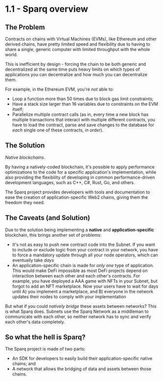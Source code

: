 # 1.1 - Sparq overview

## The Problem

Contracts on chains with Virtual Machines (EVMs), like Ethereum and other derived chains, have pretty limited speed and flexibility due to having to share a single, generic computer with limited throughput with the whole world.

This is inefficient by design - forcing the chain to be both generic and decentralized at the same time puts heavy limits on which types of applications you can decentralize and how much you can decentralize them.

For example, in the Ethereum EVM, you're *not* able to:

* Loop a function more than 50 times due to block gas limit constraints;
* Have a stack size larger than 16 variables due to constraints on the EVM itself;
* Parallelize multiple contract calls (as in, every time a new block has multiple transactions that interact with multiple different contracts, you have to load the contract, parse and save changes to the database for *each* single one of these contracts, *in order*).

## The Solution

*Native blockchains*.

By having a natively-coded blockchain, it's possible to apply performance optimizations to the code for a specific application's implementation, while also providing the flexibility of developing in common performance-driven development languages, such as C++, C#, Rust, Go, and others.

The Sparq project provides developers with tools and documentation to ease the creation of application-specific Web2 chains, giving them the freedom they need.

## The Caveats (and Solution)

Due to the solution being implementing a **native** and **application-specific** blockchain, this brings another set of problems:

* It's not as easy to push new contract code into the Subnet. If you want to include or exclude logic from your contract in your network, you have to force a mandatory update through all your node operators, which can eventually take *days*
* An application-specific chain is made for *only one* type of application. This would make DeFi impossible as most DeFi projects depend on interaction between each other and each other's contracts. For example, you have deployed a AAA game with NFTs in your Subnet, but forgot to add an NFT marketplace. Now your users have to wait for days until A) you implement a marketplace, and B) everyone in the network updates their nodes to comply with your implementation

But what if you could *natively bridge* these assets between networks? This is what Sparq does. Subnets use the Sparq Network as a middleman to communicate with each other, so neither network has to sync and verify each other's data completely.

## So what the hell is Sparq?

The Sparq project is made of two parts:

* An SDK for developers to easily build their application-specific native chains; and
* A network that allows the bridging of data and assets between those chains.

